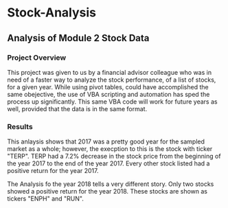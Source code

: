 # Stock-Analysis
## Analysis of Module 2 Stock Data
### Project Overview

This project was given to us by a financial advisor colleague who was in need of a faster way to analyze the stock performance, of a list of stocks, for a given year. While using pivot tables, could have accomplished the same obejective, the use of VBA scripting and automation has sped the process up significantly. This same VBA code will work for future years as well, provided that the data is in the same format.

### Results

This anlaysis shows that 2017 was a pretty good year for the sampled market as a whole; however, the execption to this is the stock with ticker "TERP". TERP had a 7.2% decrease in the stock price from the beginning of the year 2017 to the end of the year 2017. Every other stock listed had a positive return for the year 2017.

The Analysis fo the year 2018 tells a very different story. Only two stocks showed a positive return for the year 2018. These stocks are shown as tickers "ENPH" and "RUN".
